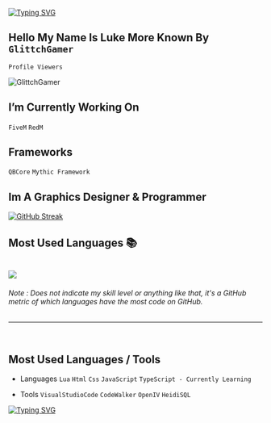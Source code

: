 [![Typing SVG](https://readme-typing-svg.herokuapp.com?size=24&duration=6500&color=FFFFFF&lines=WELCOME+TO+MY+Github)](https://git.io/typing-svg)


## Hello My Name Is Luke More Known By ```GlittchGamer```

```Profile Viewers```

<p align="left"> <img src="https://komarev.com/ghpvc/?username=GlittchGamer" alt="GlittchGamer" /> </p>


## I’m Currently Working On


```FiveM``` ```RedM```

## Frameworks
```QBCore``` ```Mythic Framework```

## Im A Graphics Designer & Programmer


[![GitHub Streak](http://github-readme-streak-stats.herokuapp.com?user=GlittchGamer&theme=github-dark-blue&hide_border=true)](https://git.io/streak-stats)

## Most Used Languages 📚
<br>
<img src="https://github-readme-stats.anuraghazra1.vercel.app/api/top-langs/?username=GlittchGamer&theme=dark&hide_border=true&no-bg=true&no-frame=true&langs_count=10">
</p>
<h6>Note : Does not indicate my skill level or anything like that, it's a GitHub metric of which languages have the most code on GitHub.</h6>
</p>

<hr>
<br>
	 
## Most Used Languages / Tools
-	Languages
```Lua``` ```Html``` ```Css``` ```JavaScript``` ```TypeScript - Currently Learning```
	 
- Tools
```VisualStudioCode``` ```CodeWalker``` ```OpenIV``` ```HeidiSQL```



[![Typing SVG](https://readme-typing-svg.herokuapp.com?size=17&duration=8500&color=FFFFFF&lines=Thanks+For+Looking+At+My+Github)](https://git.io/typing-svg)
